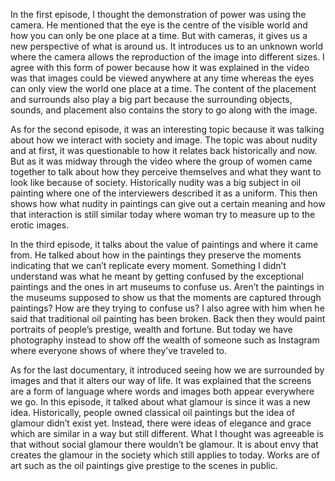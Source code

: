 In the first episode, I thought the demonstration of power was using the camera.
He mentioned that the eye is the centre of the visible world and how you can only 
be one place at a time. But with cameras, it gives us a new perspective of what is around us. 
It introduces us to an unknown world where the camera allows the reproduction of the image into
different sizes. I agree with this form of power because how it was explained in the video was 
that images could be viewed anywhere at any time whereas the eyes can only view the world one place
at a time. The content of the placement and surrounds also play a big part because the surrounding 
objects, sounds, and placement also contains the story to go along with the image. 

As for the second episode, it was an interesting topic because it was talking about how we interact 
with society and image. The topic was about nudity and at first, it was questionable to how it relates
back historically and now. But as it was midway through the video where the group of women came together 
to talk about how they perceive themselves and what they want to look like because of society. Historically 
nudity was a big subject in oil painting where one of the interviewers described it as a uniform. This then
shows how what nudity in paintings can give out a certain meaning and how that interaction is still similar 
today where woman try to measure up to the erotic images. 

In the third episode, it talks about the value of paintings and where it came from. He talked about how in the paintings they preserve the moments indicating that we can’t replicate every moment. Something I didn’t understand was what he meant by getting confused by the exceptional paintings and the ones in art museums to confuse us. Aren’t the paintings in the museums supposed to show us that the moments are captured through paintings? How are they trying to confuse us? I also agree with him when he said that traditional oil painting has been broken. Back then they would paint portraits of people’s prestige, wealth and fortune. But today we have photography instead to show off the wealth of someone such as Instagram where everyone shows of where they’ve traveled to.

As for the last documentary, it introduced seeing how we are surrounded by images and that it alters our way of
life. It was explained that the screens are a form of language where words and images both appear everywhere we
go. In this episode, it talked about what glamour is since it was a new idea. Historically, people owned classical
oil paintings but the idea of glamour didn’t exist yet. Instead, there were ideas of elegance and grace which are 
similar in a way but still different. What I thought was agreeable is that without social glamour there wouldn’t be
glamour. It is about envy that creates the glamour in the society which still applies to today. Works are of art such 
as the oil paintings give prestige to the scenes in public. 

